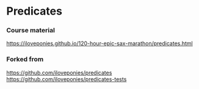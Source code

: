 # Predicates

### Course material
https://iloveponies.github.io/120-hour-epic-sax-marathon/predicates.html

### Forked from
https://github.com/iloveponies/predicates
https://github.com/iloveponies/predicates-tests
